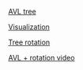 [AVL tree](https://en.wikipedia.org/wiki/AVL_tree)

[Visualization](https://www.cs.usfca.edu/~galles/visualization/AVLtree.html)

[Tree rotation](https://en.wikipedia.org/wiki/Tree_rotation)

[AVL + rotation video](https://www.youtube.com/watch?v=u3OVSkuOdqI)
